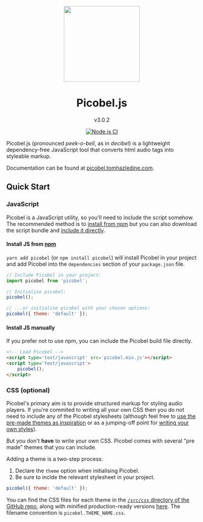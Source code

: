 <p align="center"><a href="https://github.com/tomhazledine/picobel" target="_blank"><img width="200"src="https://github.com/tomhazledine/picobel/blob/main/images/heroLogo.png"></a></p>

<h1 align="center">Picobel.js</h1>

<p align="center">v3.0.2</p>

<p align="center"><a href="https://github.com/tomhazledine/picobel/actions/workflows/node.js.yml"><img src="https://github.com/tomhazledine/picobel/actions/workflows/node.js.yml/badge.svg" alt="Node.js CI" style="max-width: 100%;"></a></p>

Picobel.js (pronounced _peek-o-bell_, as in _decibel_) is a lightweight dependency-free JavaScript tool that converts html audio tags into styleable markup.

Documentation can be found at [picobel.tomhazledine.com](https://picobel.tomhazledine.com/).

## Quick Start

### JavaScript

Picobel is a JavaScript utility, so you'll need to include the script somehow. The recommended method is to [install from npm](#install-js-from-npm) but you can also download the script bundle and [include it directly](#install-js-manually).

#### Install JS from [npm](https://www.npmjs.com/package/picobel)

`yarn add picobel` (or `npm install picobel`) will install Picobel in your project and add Picobel into the `dependencies` section of your `package.json` file. 

```js
// Include Picobel in your project:
import picobel from 'picobel';

// Initialise picobel:
picobel();

// ...or initialise picobel with your chosen options:
picobel({ theme: 'default' });
```

#### Install JS manually

If you prefer not to use npm, you can include the Picobel build file directly.

```html
<!-- Load Picobel -->
<script type='text/javascript' src='picobel.min.js'></script>
<script type='text/javascript'>
    picobel();
</script>
```

### CSS (optional)

Picobel's primary aim is to provide structured markup for styling audio players. If you're commited to writing all your own CSS then you do not need to include any of the Picobel stylesheets (although feel free to [use the pre-made themes as inspiration](/themes) or as a jumping-off point for [writing your own styles](/styling)). 

But you don't **have** to write your own CSS. Picobel comes with several "pre made" themes that you can include.

Adding a theme is a two-step process:

1. Declare the `theme` option when initialising Picobel.
2. Be sure to inclde the relevant stylesheet in your project.

```js
picobel({ theme: 'default' });
```

You can find the CSS files for each theme in the [`/src/css` directory of the GitHub repo](https://github.com/tomhazledine/picobel/tree/main/src/css), along with minified production-ready versions [here](https://github.com/tomhazledine/picobel/tree/main/build). The filename convention is `picobel.THEME_NAME.css`.